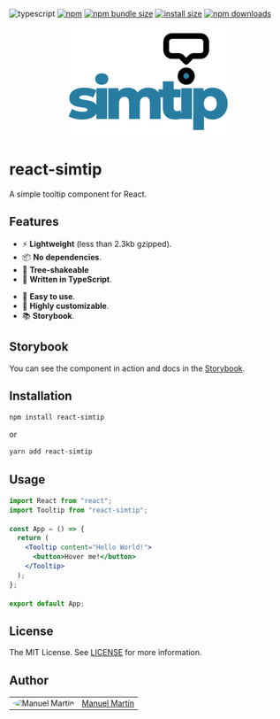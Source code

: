 ![typescript](https://badgen.net/badge/icon/typescript?icon=typescript&label) [![npm](https://img.shields.io/npm/v/react-simtip.svg)](https://www.npmjs.com/package/react-simtip) [![npm bundle size](https://img.shields.io/bundlephobia/minzip/react-simtip?style=flat-square)](https://bundlephobia.com/package/react-simtip@latest) [![install size](https://packagephobia.com/badge?p=react-simtip)](https://packagephobia.com/result?p=react-simtip) [![npm downloads](https://img.shields.io/npm/dt/react-simtip.svg?style=flat-square)](https://npm-stat.com/charts.html?package=react-simtip)

<!-- Logo -->
<p align="center">
<img src="/public/assets/img/logo.png" alt="Simtip logo" />
</p>

# react-simtip

A simple tooltip component for React.

<!-- Add unordened list -->

## Features

- ⚡️ **Lightweight** (less than 2.3kb gzipped).
- 📦 **No dependencies**.
- 🌳 **Tree-shakeable**
- 📝 **Written in TypeScript**.
<!-- Test coverage -->
- 📖 **Easy to use**.
- 🎨 **Highly customizable**.
- 📚 **Storybook**.

## Storybook

You can see the component in action and docs in the [Storybook](https://react-simtip.manuelmartin.dev/).

## Installation

```bash
npm install react-simtip
```

or

```bash
yarn add react-simtip
```

## Usage

```jsx
import React from "react";
import Tooltip from "react-simtip";

const App = () => {
  return (
    <Tooltip content="Hello World!">
      <button>Hover me!</button>
    </Tooltip>
  );
};

export default App;
```

## License

The MIT License. See [LICENSE]("https://raw.githubusercontent.com/manuelmartin-developer/react-simtip/main/LICENSE") for more information.

## Author

<table>
  <tr>
    <td >
      <img src="https://avatars.githubusercontent.com/u/75039957?v=4" width="64" height="64" alt="Manuel Martín" style="border-radius: 50%"/>
    </td>
    <td>
      <a href="https://github.com/manuelmartin-developer">Manuel Martín</a>
    </td>
  </tr>
</table>
